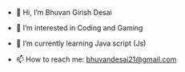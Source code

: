- 👋 Hi, I’m Bhuvan Girish Desai
  
- 👀 I’m interested in Coding and Gaming

- 🌱 I’m currently learning Java script (Js)

- 📫 How to reach me: bhuvandesai21@gmail.com

